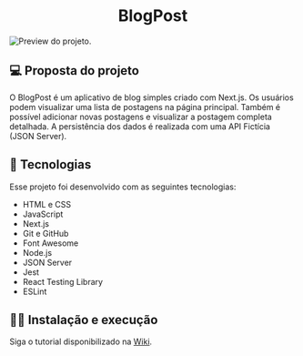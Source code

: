 <h1 align="center"> BlogPost </h1>

![Preview do projeto.](https://github.com/user-attachments/assets/54c83c53-b2fc-450e-842c-67db1975d323)

## 💻 Proposta do projeto

O BlogPost é um aplicativo de blog simples criado com Next.js. Os usuários podem visualizar uma lista de postagens na página principal. Também é possível adicionar novas postagens e visualizar a postagem completa detalhada. A persistência dos dados é realizada com uma API Fictícia (JSON Server).

## 🚀 Tecnologias

Esse projeto foi desenvolvido com as seguintes tecnologias:

- HTML e CSS
- JavaScript
- Next.js
- Git e GitHub
- Font Awesome
- Node.js
- JSON Server
- Jest
- React Testing Library
- ESLint

<!-- [Acesse o projeto finalizado!](https://karinasasaki.github.io/DevLinks/) -->

## 👩‍💻 Instalação e execução

Siga o tutorial disponibilizado na [Wiki](https://github.com/karinasasaki/blog/wiki).
